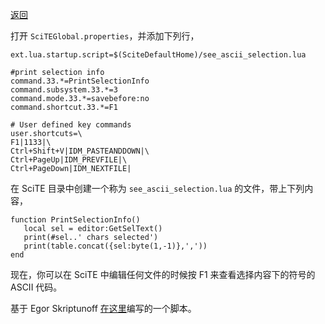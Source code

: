 
[返回](../../helpers.md)

打开 `SciTEGlobal.properties`，并添加下列行，

```
ext.lua.startup.script=$(SciteDefaultHome)/see_ascii_selection.lua

#print selection info
command.33.*=PrintSelectionInfo
command.subsystem.33.*=3
command.mode.33.*=savebefore:no
command.shortcut.33.*=F1

# User defined key commands
user.shortcuts=\
F1|1133|\
Ctrl+Shift+V|IDM_PASTEANDDOWN|\
Ctrl+PageUp|IDM_PREVFILE|\
Ctrl+PageDown|IDM_NEXTFILE|
```

在 SciTE 目录中创建一个称为 `see_ascii_selection.lua` 的文件，带上下列内容，

```
function PrintSelectionInfo()
   local sel = editor:GetSelText()
   print(#sel..' chars selected')
   print(table.concat({sel:byte(1,-1)},','))
end
```

现在，你可以在 SciTE 中编辑任何文件的时候按 F1 来查看选择内容下的符号的 ASCII 代码。

基于 Egor Skriptunoff [在这里](https://stackoverflow.com/questions/21603285/scite-lua-scripting-extension-api-beginner)编写的一个脚本。
